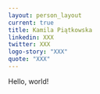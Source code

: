 ```yaml
---
layout: person_layout
current: true
title: Kamila Piątkowska
linkedin: XXX
twitter: XXX
logo-story: "XXX"
quote: "XXX"
---
```


Hello, world!
